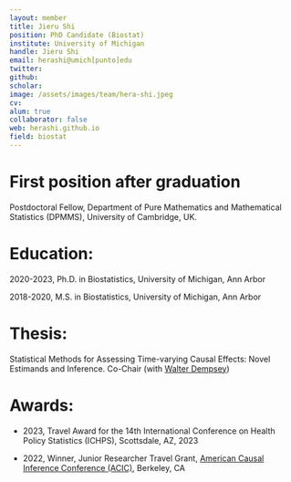 ```yaml
---
layout: member
title: Jieru Shi
position: PhD Candidate (Biostat)
institute: University of Michigan
handle: Jieru Shi
email: herashi@umich[punto]edu
twitter: 
github: 
scholar: 
image: /assets/images/team/hera-shi.jpeg
cv: 
alum: true
collaborator: false                               
web: herashi.github.io
field: biostat
---
```


# First position after graduation

Postdoctoral Fellow, Department of Pure Mathematics and Mathematical Statistics (DPMMS), University of Cambridge, UK. 

# Education:

2020-2023, Ph.D. in Biostatistics, University of Michigan, Ann Arbor

2018-2020, M.S. in Biostatistics, University of Michigan, Ann Arbor

# Thesis:

Statistical Methods for Assessing Time-varying Causal Effects: Novel Estimands and Inference. Co-Chair (with [Walter Dempsey](https://wdempsey.github.io/))


# Awards:


* 2023, Travel Award for the 14th International Conference on Health Policy Statistics (ICHPS), Scottsdale, AZ, 2023

* 2022, Winner, Junior Researcher Travel Grant, [American Causal Inference Conference (ACIC)](https://ctml.berkeley.edu/american-causal-inference-conference-2022), Berkeley, CA
